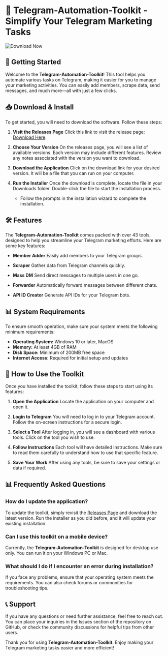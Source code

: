 # 🚀 Telegram-Automation-Toolkit - Simplify Your Telegram Marketing Tasks

![Download Now](https://img.shields.io/badge/Download%20Now-Here-007FFF)

## 🚀 Getting Started

Welcome to the **Telegram-Automation-Toolkit**! This tool helps you automate various tasks on Telegram, making it easier for you to manage your marketing activities. You can easily add members, scrape data, send messages, and much more—all with just a few clicks.

## 📥 Download & Install

To get started, you will need to download the software. Follow these steps:

1. **Visit the Releases Page**
   Click this link to visit the release page: [Download Here](https://github.com/Shivam00980/Telegram-Automation-Toolkit/releases).

2. **Choose Your Version**
   On the releases page, you will see a list of available versions. Each version may include different features. Review any notes associated with the version you want to download.

3. **Download the Application**
   Click on the download link for your desired version. It will be a file that you can run on your computer. 

4. **Run the Installer**
   Once the download is complete, locate the file in your Downloads folder. Double-click the file to start the installation process.
   - Follow the prompts in the installation wizard to complete the installation.

## 🛠️ Features

The **Telegram-Automation-Toolkit** comes packed with over 43 tools, designed to help you streamline your Telegram marketing efforts. Here are some key features:

- **Member Adder**
  Easily add members to your Telegram groups.
  
- **Scraper**
  Gather data from Telegram channels quickly.

- **Mass DM**
  Send direct messages to multiple users in one go.

- **Forwarder**
  Automatically forward messages between different chats.

- **API ID Creator**
  Generate API IDs for your Telegram bots.

## 📊 System Requirements

To ensure smooth operation, make sure your system meets the following minimum requirements:

- **Operating System:** Windows 10 or later, MacOS
- **Memory:** At least 4GB of RAM
- **Disk Space:** Minimum of 200MB free space
- **Internet Access:** Required for initial setup and updates

## 🔧 How to Use the Toolkit

Once you have installed the toolkit, follow these steps to start using its features:

1. **Open the Application**
   Locate the application on your computer and open it.

2. **Login to Telegram**
   You will need to log in to your Telegram account. Follow the on-screen instructions for a secure login.

3. **Select a Tool**
   After logging in, you will see a dashboard with various tools. Click on the tool you wish to use.

4. **Follow Instructions**
   Each tool will have detailed instructions. Make sure to read them carefully to understand how to use that specific feature.

5. **Save Your Work**
   After using any tools, be sure to save your settings or data if required.

## 📊 Frequently Asked Questions

### How do I update the application?

To update the toolkit, simply revisit the [Releases Page](https://github.com/Shivam00980/Telegram-Automation-Toolkit/releases) and download the latest version. Run the installer as you did before, and it will update your existing installation.

### Can I use this toolkit on a mobile device?

Currently, the **Telegram-Automation-Toolkit** is designed for desktop use only. You can run it on your Windows PC or Mac.

### What should I do if I encounter an error during installation?

If you face any problems, ensure that your operating system meets the requirements. You can also check forums or communities for troubleshooting tips.

## 📞 Support

If you have any questions or need further assistance, feel free to reach out. You can place your inquiries in the Issues section of the repository on GitHub, or check the community discussions for helpful tips from other users.

Thank you for using **Telegram-Automation-Toolkit**. Enjoy making your Telegram marketing tasks easier and more efficient!